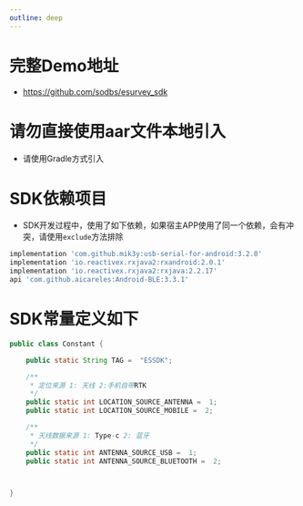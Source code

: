 ```yaml
---
outline: deep
---
```


# 完整Demo地址
- https://github.com/sodbs/esurvey_sdk
# 请勿直接使用aar文件本地引入
- 请使用Gradle方式引入
# SDK依赖项目
- SDK开发过程中，使用了如下依赖，如果宿主APP使用了同一个依赖，会有冲突，请使用`exclude`方法排除
```Groovy
implementation 'com.github.mik3y:usb-serial-for-android:3.2.0'
implementation 'io.reactivex.rxjava2:rxandroid:2.0.1'
implementation 'io.reactivex.rxjava2:rxjava:2.2.17'
api 'com.github.aicareles:Android-BLE:3.3.1'
```
# SDK常量定义如下
```java
public class Constant {

    public static String TAG =  "ESSDK";

    /**
     * 定位来源 1: 天线 2:手机自带RTK
     */
    public static int LOCATION_SOURCE_ANTENNA =  1;
    public static int LOCATION_SOURCE_MOBILE =  2;

    /**
     * 天线数据来源 1: Type-c 2: 蓝牙
     */
    public static int ANTENNA_SOURCE_USB =  1;
    public static int ANTENNA_SOURCE_BLUETOOTH =  2;



}
```
